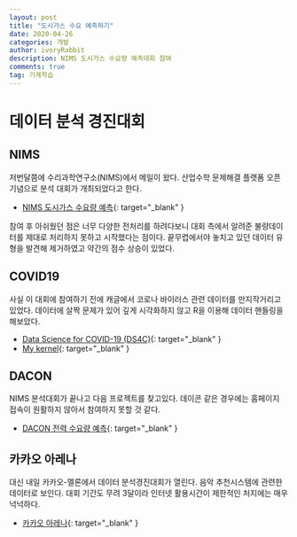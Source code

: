 ```yaml
---
layout: post
title: "도시가스 수요 예측하기"
date: 2020-04-26
categories: 개발
author: ivoryRabbit
description: NIMS 도시가스 수요량 예측대회 참여
comments: true
tag: 기계학습
---
```


# 데이터 분석 경진대회

##  NIMS

저번달쯤에 수리과학연구소(NIMS)에서 메일이 왔다. 산업수학 문제해결 플랫폼 오픈 기념으로 분석 대회가 개최되었다고 한다.

- [NIMS 도시가스 수요량 예측](https://icim.nims.re.kr/platform/question/16){: target="_blank" }

참여 후 아쉬웠던 점은 너무 다양한 전처리를 하려다보니 대회 측에서 알려준 불량데이터를 제대로 처리하지 못하고 시작했다는 점이다. 끝무렵에서야 놓치고 있던 데이터 유형을 발견해 제거하였고 약간의 점수 상승이 있었다.

## COVID19

사실 이 대회에 참여하기 전에 캐글에서 코로나 바이러스 관련 데이터를 만지작거리고 있었다. 데이터에 살짝 문제가 있어 깊게 시각화하지 않고 R을 이용해 데이터 핸들링을 해보았다.

- [Data Science for COVID-19 (DS4C)](https://www.kaggle.com/kimjihoo/coronavirusdataset){: target="_blank" }
- [My kernel](https://www.kaggle.com/ivoryrabbit/covid19-eda-with-r){: target="_blank" }

## DACON

NIMS 분석대회가 끝나고 다음 프로젝트를 찾고있다. 데이콘 같은 경우에는 홈페이지 접속이 원활하지 않아서 참여하지 못할 것 같다.
- [DACON 전력 수요량 예측](]https://dacon.io/competitions/official/235606/overview/){: target="_blank" }

## 카카오 아레나

 대신 내일 카카오-멜론에서 데이터 분석경진대회가 열린다. 음악 추천시스템에 관련한 데이터로 보인다. 대회 기간도 무려 3달이라 인터넷 활용시간이 제한적인 처지에는 매우 넉넉하다.

- [카카오 아레나](https://arena.kakao.com/forum/notice?id=178){: target="_blank" }
